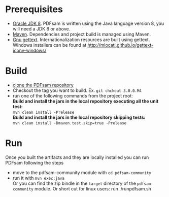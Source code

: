 Prerequisites
===========
* [Oracle JDK 8](https://www.java.com). PDFsam is written using the Java language version 8, you will need a JDK 8 or above.   
* [Maven](http://maven.apache.org/). Dependencies and project build is managed using Maven.
* [Gnu gettext](https://www.gnu.org/software/gettext/). Internationalization resources are built using gettext. Windows installers can be found at http://mlocati.github.io/gettext-iconv-windows/

Build
===========
* [clone the PDFsam repository](https://help.github.com/articles/cloning-a-repository/)   
* Checkout the tag you want to build. Ex. `git chckout 3.0.0.M4`   
* run one of the following commands from the project root:  
**Build and install the jars in the local repository executing all the unit test:**   
`mvn clean install -Prelease`    
**Build and install the jars in the local repository skipping tests:**   
`mvn clean install -Dmaven.test.skip=true -Prelease`    

Run
===========
Once you built the artifacts and they are locally installed you can run PDFsam following the steps  
* move to the pdfsam-community module with `cd pdfsam-community`
* run it with `mvn exec:java`   
Or you can find the zip bindle in the `target` directory of the `pdfsam-community` module.
Or short cut for linux users: run ./runpdfsam.sh

